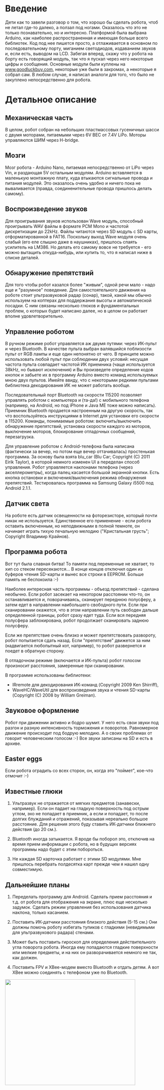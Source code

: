 # Введение #

Дети как то завели разговор о том, что хорошо бы сделать робота, чтоб не летал где-то далеко, а ползал под ногами.
Оказалось что это не только познавательно, но и интересно.
Платформой была выбрана Arduino, как наиболее распространенная и имеющая больше всего библиотек. Код под нее пишется просто, а отлаживается в основном по последовательному порту, миганием светодиодов, издаванием звуков и, если есть, выводом на LCD. Забегая вперед, скажу что у робота на борту есть говорящий модуль, так что я пускал через него некоторые цифры и сообщения.
Основные модули были куплены на www.goodluckbuy.com, некоторые уже были в закромах, а некоторые я собрал сам. В любом случае, я написал  аналоги для того, что было не закуплено непосредственно для робота.

# Детальное описание #

## Механическая часть ##

В целом, робот собран на небольших пластмассовых гусеничных шасси с двумя моторами, питаемыми через 6V BEC от 7.4V LiPo. Моторы управляются ШИМ через H-bridge.

## Мозги ##

Мозг робота - Arduino Nano, питаемая непосредственно от LiPo через Vin, и раздающая 5V остальным модулям. Arduino вставляется в маленькую монтажную плату, куда втыкаются сигнальные провода и питания модулей. Это оказалось очень удобно и ничего пока не вываливается (правда, соединенительные провода пришлось делать самому).

## Воспроизведение звуков ##

Для проигрывания звуков использован Wave модуль, способный проигрывать WAV файлы в формате PCM Mono и частотой дискретизации до 22kHz. Файлы читаются через SD модуль с SD карты, отформатированной в FAT16. Поскольку выход Wave модуля очень слабый (его еле слышно даже в наушниках), пришлось спаять усилитель на LM386. Но делать его самому вовсе не требуется - его можно вытащить откуда-нибудь, или купить то, что я написал ниже в списке деталей.

## Обнаружение препятствий ##

Для того чтобы робот казался более "живым", одной речи мало - надо еще и "разумное" поведение. Для самостоятельного движения на роботе стоит ультразвуковой радар (сонар), такой, какой мы обычно используем на коптерах для поддержания высоты и автоматической посадки. С ним связаны несколько глюков и фундаментальных проблем, о которых будет написано далее, но в целом он работает вполне удовлетворительно.

## Управление роботом ##

В ручном режиме робот управляется аж двумя путями: через ИК-пульт и через Bluetooth.
В качестве пульта выбран валявшийся поблизости пульт от RGB лампы и еще один непонятно от чего. В принципе можно использовать любой пульт при соблюдении двух условий: несущая частота пульта совпадает частотой ИК приемника (чаще используется 38kHz, но бывают исключения) и Вы произведете определение кодов кнопок и забьете их в программу Arduino вместо команд используемых мною двух пультов. Имейте ввиду, что с некоторыми редкими пультами библиотека декодирования ИК не может работать вообще.

Последовательный порт Bluetooth на скорости 115200 позволяет управлять роботом с компьютера и (та-да!) с мобильного телефона (например, на Android, но под iPhone и Java ME тоже можно написать). Приемник Bluetooth продается настроенным на другую скорость, так что воспользуйтесь инструкциями в Internet для установки его скорости в 115200. Команды, понимаемые роботом: включить/выключить обнаружение препятствий, установка скорости каждого из моторов, выключение моторов, блокирование отладочных сообщений, перезагрузка.

Для управление роботом с Android-телефона была написана (фактически за вечер, но потом еще вечер оттачивалась) простенькая программа. За основу была взята blu\_car  (Blu Car; Copyright (C) 2011 Eirik Taylor), в которой немного изменен UI а переделан способ управления. Робот управляется наклонами телефона (через акселлерометры), когда палец касается большой экранной кнопки. Есть кнопка остановки и включения/выключения режима обнаружения препятствий. Тестировалась программа на Samsung Galaxy i5500 под Android 2.1.1.

## Датчик света ##

На роботе есть датчик освещенности на фоторезисторе, который почти никак не используется. Единственное его применение - если робота оставить включенным, но неподвижными в полной темноте, он начинает играть тихую печальную мелодию ("Кристальная грусть"; Copyright Владимир Крайнов).

## Программа робота ##

Вот тут была славная битва! То памяти под переменные не хватает, то хип со стеком пересекаются... В конце концов отключил один из буферов чтения SD-карты и вынес все строки в EEPROM. Больше память не беспокоила :-)

Наиболее интересная часть программы - объезд препятствий - сделана необычно. Если робот засекает на некотором расстоянии что-то, он останавливается и, поворачиваясь, сканирует переднюю полусферу, а затем едет в направлении наибольшего свободного пути. Если при сканировании окажется, что в этом направлении путь свободен дальше определенной границы, робот сразу едет туда. Если вся передняя полусфера заблокирована, робот продолжает сканировать заднюю полусферу.

Если же препятствие очень близко и может препятствовать развороту, робот попытается сдать назад. Если "препятствие" движется за ним (надвигается любопытный кот, например), то робот развернется и поедет в обратную сторону.

В отладочном режиме (включается и ИК-пульта) робот голосом произносит расстояния, замеренные при сканировании.

В программе использованы библиотеки:

  * IRremote для декодирования ИК-команд (Copyright 2009 Ken Shirriff),
  * WaveHC/WaveUtil для воспроизведения звука и чтения SD-карты (Copyright (C) 2008 by William Greiman).

## Звуковое оформление ##

Робот при движении активно и бодро шумит. У него есть свои звуки под разгон и разную интенсивность торможения и поворотов. Равномерное движение происходит под бодрую мелодию. А о своих проблемах от говорит человеческим голосом :-) Все звуки записаны на SD и есть
в архиве.

## Easter eggs ##

Если робота оградить со всех сторон, он, когда это "поймет", кое-что отмочит :-)

## Известные глюки ##

1. Ультразвук не отражается от мягких предметов (занавески, например). Если он падает на гладкую поверхность под острым углом, эхо не попадает в приемник, а если и попадает, то после долгих блужданий и отражений, показывая нереально большое расстояние. Для решения этого буду ставить ИК-датчики ближнего действия (до 20 см.).

2. Bluetooth иногда затыкается. Я вроде бы поборол это, отключив на время прием информации с робота, но в будущих версиях программы надо будет с этим побороться.

3. Не каждая SD карточка работает с этими SD модулями. Мне пришлось перебрать полдесятка карт прежде чем я нашел одну совместимую.

## Дальнейшие планы ##

1. Переделать программу для Android. Сделать прием расстояния и т.д. от робота для отображения на экране, плюс еще несколько задумок. Сделать режим управления без использования датчика наклона, только касанием.

2. Поставить ИК-датчики расстояния близкого действия (5-15 см.) Они должны помочь роботу избегать тупиков с гладкими (невидимыми для ультразвукового радара) стенами.

3. Может быть поставить гироскоп для определения действительного угла поворота робота. Иногда ему попадаются гладкие поверхности или мелкие предметы, и на них он разворачивается немного не так, как должен.

4. Поставить FPV и XBee-модем вместо Bluetooth и отдать детям. А вот XBee можно соединять с телефоном уже по Bluetooth.

<a href='http://www.youtube.com/watch?feature=player_embedded&v=hglKhXwMHcs' target='_blank'><img src='http://img.youtube.com/vi/hglKhXwMHcs/0.jpg' width='425' height=344 /></a>